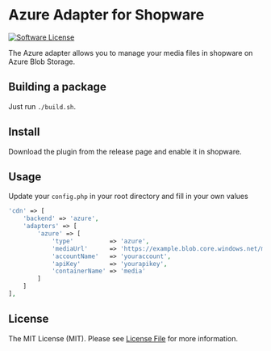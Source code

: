 # Azure Adapter for Shopware

[![Software License](https://img.shields.io/badge/license-MIT-brightgreen.svg?style=flat-square)](LICENSE.md)

The Azure adapter allows you to manage your media files in shopware on Azure Blob Storage.

## Building a package

Just run `./build.sh`.

## Install

Download the plugin from the release page and enable it in shopware.

## Usage

Update your `config.php` in your root directory and fill in your own values

```php
'cdn' => [
    'backend' => 'azure',
    'adapters' => [
        'azure' => [
            'type'          => 'azure',
            'mediaUrl'      => 'https://example.blob.core.windows.net/media/',
            'accountName'   => 'youraccount',
            'apiKey'        => 'yourapikey',
            'containerName' => 'media'
        ]
    ]
],
```


## License

The MIT License (MIT). Please see [License File](LICENSE) for more information.
